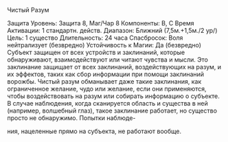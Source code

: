 
Чистый Разум

Защита
Уровень: Защита 8, Маг/Чар 8
Компоненты: В, С
Время Активации: 1 стандартн. действ.
Диапазон: Ближний (7,5м.+1,5м./2 ур/)
Цель: 1 существо
Длительность: 24 часа
Спасбросок: Воля нейтрализует
(безвредно)
Устойчивость к Магии: Да (безвредно)
Субъект защищен от всех устройств и
заклинаний, которые обнаруживают,
взаимодействуют или читают чувства
и мысли. Это заклинание защищает от
всех заклинаний, воздействующих на
разум, и их эффектов, таких как сбор
информации при помощи заклинаний
ворожбы. Чистый разум обманывает
даже такие заклинания, как ограниченное желание, чудо или желание, если
они применяются, чтобы воздействовать на разум или собирать информацию о субъекте. В случае наблюдения,
когда сканируется область и существа в
ней (например, волшебный глаз), такое
заклинание работает, но существо просто не обнаружимо. Попытки наблюде-

ния, нацеленные прямо на субъекта, не
работают вообще.